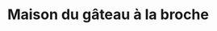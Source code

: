 ---
title: "Maison du gâteau à la broche"
url: /saint-lary-soulan/maison-du-gateau-a-la-broche/
shop: pâtisserie
---